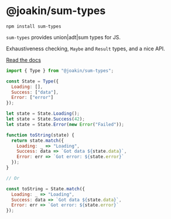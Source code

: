 # @joakin/sum-types

```
npm install sum-types
```

`sum-types` provides union|adt|sum types for JS.

Exhaustiveness checking, `Maybe` and `Result` types, and a nice API.

[Read the docs](https://joakin.github.io/sum-types)

```js
import { Type } from "@joakin/sum-types";

const State = Type({
  Loading: [],
  Success: ["data"],
  Error: ["error"]
});

let state = State.Loading();
let state = State.Success(42);
let state = State.Error(new Error("Failed"));

function toString(state) {
  return state.match({
    Loading: _ => "Loading",
    Success: data => `Got data ${state.data}`,
    Error: err => `Got error: ${state.error}`
  });
}

// Or

const toString = State.match({
  Loading: _ => "Loading",
  Success: data => `Got data ${state.data}`,
  Error: err => `Got error: ${state.error}`
});
```
